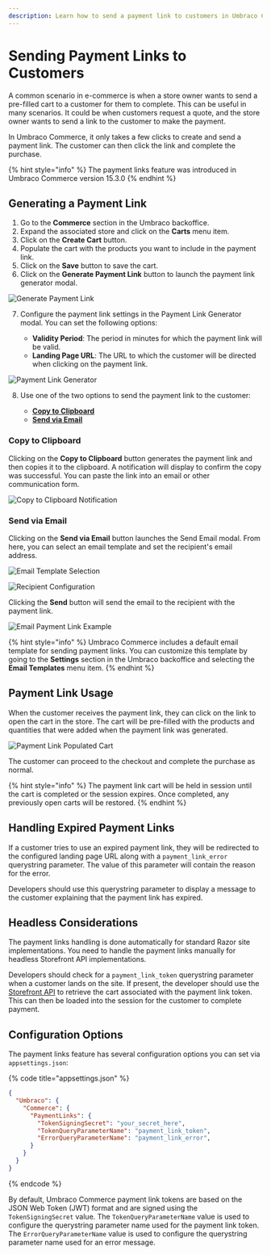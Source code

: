 ```yaml
---
description: Learn how to send a payment link to customers in Umbraco Commerce.
---
```


# Sending Payment Links to Customers

A common scenario in e-commerce is when a store owner wants to send a pre-filled cart to a customer for them to complete. This can be useful in many scenarios. It could be when customers request a quote, and the store owner wants to send a link to the customer to make the payment.

In Umbraco Commerce, it only takes a few clicks to create and send a payment link. The customer can then click the link and complete the purchase.

{% hint style="info" %}
The payment links feature was introduced in Umbraco Commerce version 15.3.0
{% endhint %}

## Generating a Payment Link

1. Go to the **Commerce** section in the Umbraco backoffice.
2. Expand the associated store and click on the **Carts** menu item.
3. Click on the **Create Cart** button.
4. Populate the cart with the products you want to include in the payment link.
5. Click on the **Save** button to save the cart.
6. Click on the **Generate Payment Link** button to launch the payment link generator modal.

![Generate Payment Link](images/payment-links/generate-payment-link-button.png)

7. Configure the payment link settings in the Payment Link Generator modal. You can set the following options:

   - **Validity Period**: The period in minutes for which the payment link will be valid.
   - **Landing Page URL**: The URL to which the customer will be directed when clicking on the payment link.

![Payment Link Generator](images/payment-links/generate-payment-link-modal.png)

8. Use one of the two options to send the payment link to the customer:

   - [**Copy to Clipboard**](#copy-to-clipboard)
   - [**Send via Email**](#send-via-email)

### Copy to Clipboard

Clicking on the **Copy to Clipboard** button generates the payment link and then copies it to the clipboard. A notification will display to confirm the copy was successful. You can paste the link into an email or other communication form.

![Copy to Clipboard Notification](images/payment-links/payment-link-copied-to-clipboard.png)

### Send via Email

Clicking on the **Send via Email** button launches the Send Email modal. From here, you can select an email template and set the recipient's email address.

![Email Template Selection](images/payment-links/choose-payment-link-email-template.png)

![Recipient Configuration](images/payment-links/send-payment-link-email.png)

Clicking the **Send** button will send the email to the recipient with the payment link.

![Email Payment Link Example](images/payment-links/email.png)

{% hint style="info" %}
Umbraco Commerce includes a default email template for sending payment links. You can customize this template by going to the **Settings** section in the Umbraco backoffice and selecting the **Email Templates** menu item.
{% endhint %}

## Payment Link Usage

When the customer receives the payment link, they can click on the link to open the cart in the store. The cart will be pre-filled with the products and quantities that were added when the payment link was generated.

![Payment Link Populated Cart](images/payment-links/checkout.png)

The customer can proceed to the checkout and complete the purchase as normal.

{% hint style="info" %}
The payment link cart will be held in session until the cart is completed or the session expires. Once completed, any previously open carts will be restored.
{% endhint %}

## Handling Expired Payment Links

If a customer tries to use an expired payment link, they will be redirected to the configured landing page URL along with a `payment_link_error` querystring parameter. The value of this parameter will contain the reason for the error.

Developers should use this querystring parameter to display a message to the customer explaining that the payment link has expired.

## Headless Considerations

The payment links handling is done automatically for standard Razor site implementations. You need to handle the payment links manually for headless Storefront API implementations.

Developers should check for a `payment_link_token` querystring parameter when a customer lands on the site. If present, the developer should use the [Storefront API](../reference/storefront-api/endpoints/order.md#umbraco-commerce-storefront-api-v1-order-paymentlinktoken) to retrieve the cart associated with the payment link token. This can then be loaded into the session for the customer to complete payment.

## Configuration Options

The payment links feature has several configuration options you can set via `appsettings.json`:

{% code title="appsettings.json" %}
```json
{
  "Umbraco": {
    "Commerce": {
      "PaymentLinks": {
        "TokenSigningSecret": "your_secret_here",
        "TokenQueryParameterName": "payment_link_token",
        "ErrorQueryParameterName": "payment_link_error",
      }
    }
  }
}
```
{% endcode %}

By default, Umbraco Commerce payment link tokens are based on the JSON Web Token (JWT) format and are signed using the `TokenSigningSecret` value. The `TokenQueryParameterName` value is used to configure the querystring parameter name used for the payment link token. The `ErrorQueryParameterName` value is used to configure the querystring parameter name used for an error message. 
